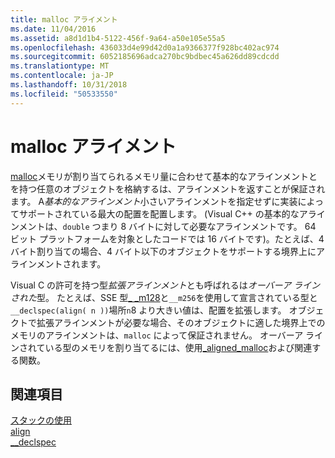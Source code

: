 ```yaml
---
title: malloc アライメント
ms.date: 11/04/2016
ms.assetid: a8d1d1b4-5122-456f-9a64-a50e105e55a5
ms.openlocfilehash: 436033d4e99d42d0a1a9366377f928bc402ac974
ms.sourcegitcommit: 6052185696adca270bc9bdbec45a626dd89cdcdd
ms.translationtype: MT
ms.contentlocale: ja-JP
ms.lasthandoff: 10/31/2018
ms.locfileid: "50533550"
---
```

# <a name="malloc-alignment"></a>malloc アライメント

[malloc](../c-runtime-library/reference/malloc.md)メモリが割り当てられるメモリ量に合わせて基本的なアラインメントとを持つ任意のオブジェクトを格納するは、アラインメントを返すことが保証されます。 A*基本的なアラインメント*小さいアラインメントを指定せずに実装によってサポートされている最大の配置を配置します。 (Visual C++ の基本的なアラインメントは、`double` つまり 8 バイトに対して必要なアラインメントです。 64 ビット プラットフォームを対象としたコードでは 16 バイトです)。たとえば、4 バイト割り当ての場合、4 バイト以下のオブジェクトをサポートする境界上にアラインメントされます。

Visual C の許可を持つ型*拡張アラインメント*とも呼ばれるは*オーバーア ラインされた*型。 たとえば、SSE 型[_ _m128](../cpp/m128.md)と`__m256`を使用して宣言されている型と`__declspec(align( n ))`場所`n`8 より大きい値は、配置を拡張します。 オブジェクトで拡張アラインメントが必要な場合、そのオブジェクトに適した境界上でのメモリのアラインメントは、`malloc` によって保証されません。 オーバーア ラインされている型のメモリを割り当てるには、使用[_aligned_malloc](../c-runtime-library/reference/aligned-malloc.md)および関連する関数。

## <a name="see-also"></a>関連項目

[スタックの使用](../build/stack-usage.md)<br/>
[align](../cpp/align-cpp.md)<br/>
[__declspec](../cpp/declspec.md)